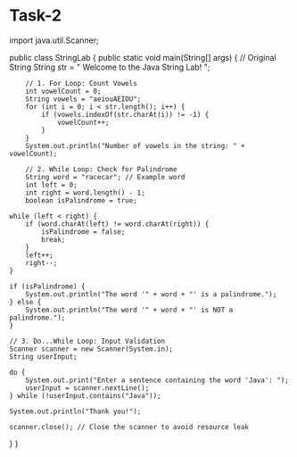 # Task-2
import java.util.Scanner;

public class StringLab {
    public static void main(String[] args) {
        // Original String
        String str = " Welcome to the Java String Lab! ";

        // 1. For Loop: Count Vowels
        int vowelCount = 0;
        String vowels = "aeiouAEIOU";
        for (int i = 0; i < str.length(); i++) {
            if (vowels.indexOf(str.charAt(i)) != -1) {
                vowelCount++;
            }
        }
        System.out.println("Number of vowels in the string: " + vowelCount);

        // 2. While Loop: Check for Palindrome
        String word = "racecar"; // Example word
        int left = 0;
        int right = word.length() - 1;
        boolean isPalindrome = true;

    while (left < right) {
        if (word.charAt(left) != word.charAt(right)) {
            isPalindrome = false;
            break;
        }
        left++;
        right--;
    }

    if (isPalindrome) {
        System.out.println("The word '" + word + "' is a palindrome.");
    } else {
        System.out.println("The word '" + word + "' is NOT a palindrome.");
    }

    // 3. Do...While Loop: Input Validation
    Scanner scanner = new Scanner(System.in);
    String userInput;

    do {
        System.out.print("Enter a sentence containing the word 'Java': ");
        userInput = scanner.nextLine();
    } while (!userInput.contains("Java"));

    System.out.println("Thank you!");

    scanner.close(); // Close the scanner to avoid resource leak
}
}
